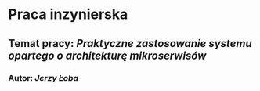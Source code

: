 # Praca inzynierska

## Temat pracy: _Praktyczne zastosowanie systemu opartego o architekturę mikroserwisów_

### Autor: _Jerzy Łoba_
